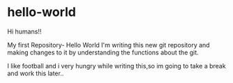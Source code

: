 # hello-world

Hi humans!!

My first Repository- Hello World
I'm writing this new git repository and making changes to it by understanding the functions about the git.

I like football and i very hungry while writing this,so im going to take a break and work this later..
